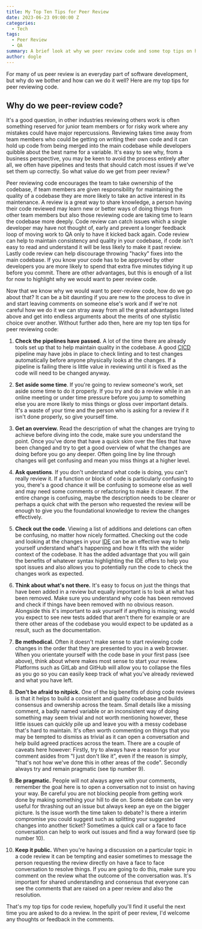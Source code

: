 ```yaml
---
title: My Top Ten Tips for Peer Review
date: 2023-06-23 09:00:00 Z
categories:
  - Tech
tags:
  - Peer Review
  - QA
summary: A brief look at why we peer review code and some top tips on how to do it well.
author: dogle
---
```


For many of us peer review is an everyday part of software development, but why do we bother and how can we do it well?
Here are my top tips for peer reviewing code.

## Why do we peer-review code?

It's a good question, in other industries reviewing others work is often something reserved for junior team members or
for risky work where any mistakes could have major repercussions. Reviewing takes time away from team members who could
be getting on writing their own code and it can hold up code from being merged into the main codebase while developers
quibble about the best name for a variable. It's easy to see why, from a business perspective, you may be keen to avoid
the process entirely after all, we often have pipelines and tests that should catch most issues if we've set them up
correctly. So what value do we get from peer review?

Peer reviewing code encourages the team to take ownership of the codebase, if team members are given responsibility for
maintaining the quality of a codebase they are more likely to take an active interest in its maintenance. A review is a
great way to share knowledge, a person having their code reviewed may learn new or better ways of doing things from
other team members but also those reviewing code are taking time to learn the codebase more deeply. Code review can
catch issues which a single developer may have not thought of, early and prevent a longer feedback loop of moving work
to QA only to have it kicked back again. Code review can help to maintain consistency and quality in your codebase, if
code isn't easy to read and understand it will be less likely to make it past review. Lastly code review can help
discourage throwing "hacky" fixes into the main codebase. If you know your code has to be approved by other developers
you are more likely to spend that extra five minutes tidying it up before you commit. There are other advantages, but
this is enough of a list for now to highlight why we would want to peer review code.

Now that we know why we would want to peer-review code, how do we go about that? It can be a bit daunting if you are new
to the process to dive in and start leaving comments on someone else's work and if we're not careful how we do it we can
stray away from all the great advantages listed above and get into endless arguments about the merits of one stylistic
choice over another. Without further ado then, here are my top ten tips for peer reviewing code:

1. **Check the pipelines have passed.** A lot of the time there are already tools set up that to help maintain quality
   in the codebase. A good [CICD](https://about.gitlab.com/topics/ci-cd/) pipeline may have jobs in place to check
   linting and to test changes automatically before anyone physically looks at the changes. If a pipeline is failing
   there is little value in reviewing until it is fixed as the code will need to be changed anyway.

2. **Set aside some time**. If you're going to review someone's work, set aside some time to do it properly. If you try
   and do a review while in an online meeting or under time pressure before you jump to something else you are more
   likely to miss things or gloss over important details. It's a waste of your time and the person who is asking for a
   review if it isn't done properly, so give yourself time.

3. **Get an overview.** Read the description of what the changes are trying to achieve before diving into the code, make
   sure you understand the point. Once you've done that have a quick skim over the files that have been changed and try
   to get a good overview of what the changes are doing before you go any deeper. Often going line by line through
   changes will get confusing and mean you miss things at a higher level.

4. **Ask questions**. If you don't understand what code is doing, you can't really review it. If a function or block of
   code is particularly confusing to you, there's a good chance it will be confusing to someone else as well and may
   need some comments or refactoring to make it clearer. If the entire change is confusing, maybe the description needs
   to be clearer or perhaps a quick chat with the person who requested the review will be enough to give you the
   foundational knowledge to review the changes effectively.

5. **Check out the code**. Viewing a list of additions and deletions can often be confusing, no matter how nicely
   formatted. Checking out the code and looking at the changes in
   your [IDE](https://en.wikipedia.org/wiki/Integrated_development_environment) can be an effective way to help yourself
   understand what's happening and how it fits with the wider context of the codebase. It has the added advantage that
   you will gain the benefits of whatever syntax highlighting the IDE offers to help you spot issues and also allows you
   to potentially run the code to check the changes work as expected.

6. **Think about what's not there.** It's easy to focus on just the things that have been added in a review but equally
   important is to look at what has been removed. Make sure you understand why code has been removed and check if things
   have been removed with no obvious reason. Alongside this it's important to ask yourself if anything is missing; would
   you expect to see new tests added that aren't there for example or are there other areas of the codebase you would
   expect to be updated as a result, such as the documentation.

7. **Be methodical.** Often it doesn't make sense to start reviewing code changes in the order that they are presented
   to you in a web browser. When you orientate yourself with the code base in your first pass (see above), think about
   where makes most sense to start your review. Platforms such as GitLab and GitHub will allow you to collapse the files
   as you go so you can easily keep track of what you've already reviewed and what you have left.

8. **Don't be afraid to nitpick.** One of the big benefits of doing code reviews is that it helps to build a consistent
   and quality codebase and builds consensus and ownership across the team. Small details like a missing comment, a
   badly named variable or an inconsistent way of doing something may seem trivial and not worth mentioning however,
   these little issues can quickly pile up and leave you with a messy codebase that's hard to maintain. It's often worth
   commenting on things that you may be tempted to dismiss as trivial as it can open a conversation and help build
   agreed practices across the team. There are a couple of caveats here however: Firstly, try to always have a reason
   for your comment asides from "I just don't like it", even if the reason is simply, "that's not how we've done this in
   other areas of the code". Secondly always try and remain pragmatic (see tip number 9).

9. **Be pragmatic.** People will not always agree with your comments, remember the goal here is to open a conversation
   not to insist on having your way. Be careful you are not blocking people from getting work done by making something
   your hill to die on. Some debate can be very useful for thrashing out an issue but always keep an eye on the bigger
   picture. Is the issue worth the time taken to debate? Is there a interim compromise you could suggest such as
   splitting your suggested changes into another ticket? Sometimes a quick call or a face to face conversation can help
   to work out issues and find a way forward (see tip number 10).

10. **Keep it public.** When you're having a discussion on a particular topic in a code review it can be tempting and
    easier sometimes to message the person requesting the review directly on have a face to face conversation to resolve
    things. If you are going to do this, make sure you comment on the review what the outcome of the conversation was.
    It's important for shared understanding and consensus that everyone can see the comments that are raised on a peer
    review and also the resolution.

That's my top tips for code review, hopefully you'll find it useful the next time you are asked to do a review. In the
spirit of peer review, I'd welcome any thoughts or feedback in the comments.
